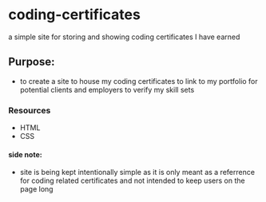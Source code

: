 # coding-certificates
 a simple site for storing and showing coding certificates I have earned

## Purpose: 
- to create a site to house my coding certificates to link to my portfolio for potential clients and employers to verify my skill sets

### Resources
- HTML
- CSS

#### side note:
- site is being kept intentionally simple as it is only meant as a referrence for coding related certificates and not intended to keep users on the page long